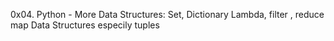 0x04. Python - More Data Structures: Set, Dictionary
Lambda, filter , reduce map
Data Structures especily tuples